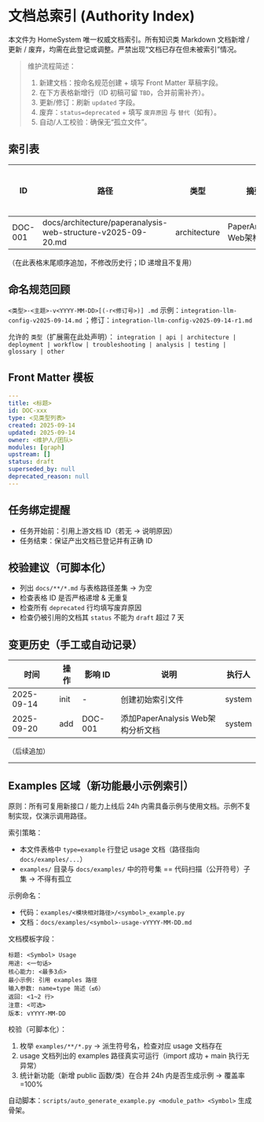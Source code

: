 # 文档总索引 (Authority Index)

本文件为 HomeSystem 唯一权威文档索引。所有知识类 Markdown 文档新增 / 更新 / 废弃，均需在此登记或调整。严禁出现“文档已存在但未被索引”情况。

> 维护流程简述：
> 1. 新建文档：按命名规范创建 + 填写 Front Matter 草稿字段。
> 2. 在下方表格新增行（ID 初稿可留 `TBD`，合并前需补齐）。
> 3. 更新/修订：刷新 `updated` 字段。
> 4. 废弃：`status=deprecated` + 填写 `废弃原因` 与 `替代`（如有）。
> 5. 自动/人工校验：确保无“孤立文件”。

## 索引表
| ID | 路径 | 类型 | 摘要 | 上游依赖 | 下游引用 | 模块 | Owner | 状态 | 创建 | 更新 | 替代 | 废弃原因 |
|----|------|------|------|----------|----------|------|-------|------|------|------|------|----------|
| DOC-001 | docs/architecture/paperanalysis-web-structure-v2025-09-20.md | architecture | PaperAnalysis Web架构分析 | - | - | Web, PaperAnalysis | HomeSystem团队 | approved | 2025-09-20 | 2025-09-20 | - | - |

（在此表格末尾顺序追加，不修改历史行；ID 递增且不复用）

## 命名规范回顾
`<类型>-<主题>-v<YYYY-MM-DD>[(-r<修订号>)] .md`
示例：`integration-llm-config-v2025-09-14.md` ；修订：`integration-llm-config-v2025-09-14-r1.md`

允许的 `类型`（扩展需在此处声明）：
`integration | api | architecture | deployment | workflow | troubleshooting | analysis | testing | glossary | other`

## Front Matter 模板
```yaml
---
title: <标题>
id: DOC-xxx
type: <见类型列表>
created: 2025-09-14
updated: 2025-09-14
owner: <维护人/团队>
modules: [graph]
upstream: []
status: draft
superseded_by: null
deprecated_reason: null
---
```

## 任务绑定提醒
- 任务开始前：引用上游文档 ID（若无 → 说明原因）
- 任务结束：保证产出文档已登记并有正确 ID

## 校验建议（可脚本化）
- 列出 `docs/**/*.md` 与表格路径差集 → 为空
- 检查表格 ID 是否严格递增 & 无重复
- 检查所有 `deprecated` 行均填写废弃原因
- 检查仍被引用的文档其 `status` 不能为 `draft` 超过 7 天

## 变更历史（手工或自动记录）
| 时间 | 操作 | 影响 ID | 说明 | 执行人 |
|------|------|---------|------|--------|
| 2025-09-14 | init | - | 创建初始索引文件 | system |
| 2025-09-20 | add | DOC-001 | 添加PaperAnalysis Web架构分析文档 | system |

（后续追加）

---
## Examples 区域（新功能最小示例索引）
原则：所有可复用新接口 / 能力上线后 24h 内需具备示例与使用文档。示例不复制实现，仅演示调用路径。

索引策略：
- 本文件表格中 `type=example` 行登记 usage 文档（路径指向 `docs/examples/...`）
- `examples/` 目录与 `docs/examples/` 中的符号集 == 代码扫描（公开符号）子集 → 不得有孤立

示例命名：
- 代码：`examples/<模块相对路径>/<symbol>_example.py`
- 文档：`docs/examples/<symbol>-usage-vYYYY-MM-DD.md`

文档模板字段：
```
标题: <Symbol> Usage
用途: <一句话>
核心能力: <最多3点>
最小示例: 引用 examples 路径
输入参数: name=type 简述（≤6）
返回: <1~2 行>
注意: <可选>
版本: vYYYY-MM-DD
```

校验（可脚本化）：
1. 枚举 `examples/**/*.py` → 派生符号名，检查对应 usage 文档存在
2. usage 文档列出的 examples 路径真实可运行（import 成功 + main 执行无异常）
3. 统计新功能（新增 public 函数/类）在合并 24h 内是否生成示例 → 覆盖率=100%

自动脚本：`scripts/auto_generate_example.py <module_path> <Symbol>` 生成骨架。

